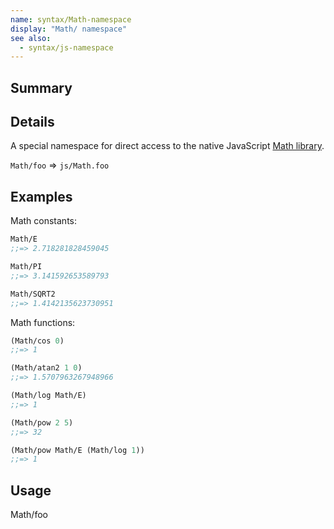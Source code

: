 ```yaml
---
name: syntax/Math-namespace
display: "Math/ namespace"
see also:
  - syntax/js-namespace
---
```


## Summary

## Details

A special namespace for direct access to the native JavaScript [Math library].

`Math/foo` => `js/Math.foo`

[Math library]:https://developer.mozilla.org/en-US/docs/Web/JavaScript/Reference/Global_Objects/Math

## Examples

Math constants:

```clj
Math/E
;;=> 2.718281828459045

Math/PI
;;=> 3.141592653589793

Math/SQRT2
;;=> 1.4142135623730951
```

Math functions:

```clj
(Math/cos 0)
;;=> 1

(Math/atan2 1 0)
;;=> 1.5707963267948966

(Math/log Math/E)
;;=> 1

(Math/pow 2 5)
;;=> 32

(Math/pow Math/E (Math/log 1))
;;=> 1
```

## Usage
Math/foo
